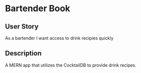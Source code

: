# Bartender Book

## User Story
As a bartender
I want access to drink recipies quickly


## Description
A MERN app that utilizes the CocktailDB to provide drink recipes.

